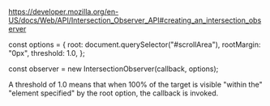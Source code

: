 https://developer.mozilla.org/en-US/docs/Web/API/Intersection_Observer_API#creating_an_intersection_observer

const options = {
  root: document.querySelector("#scrollArea"),
  rootMargin: "0px",
  threshold: 1.0,
};

const observer = new IntersectionObserver(callback, options);

A threshold of 1.0 means that when 100% of the target is visible "within the" "element specified" by the root option, the callback is invoked.